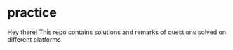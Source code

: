 # practice
Hey there! This repo contains solutions and remarks of questions solved on different platforms
